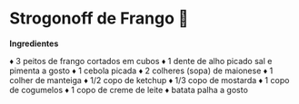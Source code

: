 # Strogonoff de Frango :chicken:

**Ingredientes**

♦ 3 peitos de frango cortados em cubos
♦ 1 dente de alho picado
    sal e pimenta a gosto
♦  1 cebola picada
♦  2 colheres (sopa) de maionese
♦  1 colher de manteiga
♦  1/2 copo de ketchup
♦  1/3 copo de mostarda
♦  1 copo de cogumelos
♦  1 copo de creme de leite
♦  batata palha a gosto